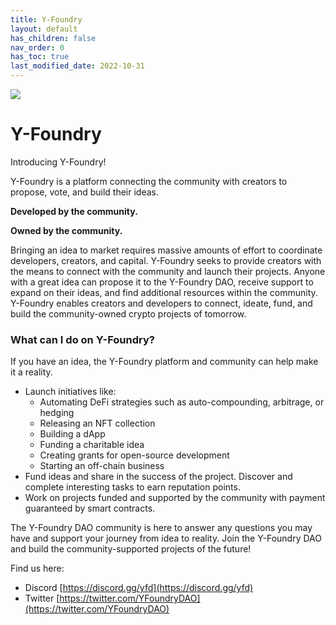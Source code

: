 ```yaml
---
title: Y-Foundry
layout: default
has_children: false
nav_order: 0
has_toc: true
last_modified_date: 2022-10-31
---
```

![](assets/images/banner.gif)

Y-Foundry
=========

Introducing Y-Foundry!

Y-Foundry is a platform connecting the community with creators to propose, vote, and build their ideas.

**Developed by the community.**

**Owned by the community.**

Bringing an idea to market requires massive amounts of effort to coordinate developers, creators, and capital. Y-Foundry seeks to provide creators with the means to connect with the community and launch their projects. Anyone with a great idea can propose it to the Y-Foundry DAO, receive support to expand on their ideas, and find additional resources within the community. Y-Foundry enables creators and developers to connect, ideate, fund, and build the community-owned crypto projects of tomorrow.

### What can I do on Y-Foundry?

If you have an idea, the Y-Foundry platform and community can help make it a reality.

- Launch initiatives like:
    - Automating DeFi strategies such as auto-compounding, arbitrage, or hedging
    - Releasing an NFT collection
    - Building a dApp
    - Funding a charitable idea
    - Creating grants for open-source development
    - Starting an off-chain business
- Fund ideas and share in the success of the project. Discover and complete interesting tasks to earn reputation points.
- Work on projects funded and supported by the community with payment guaranteed by smart contracts.

The Y-Foundry DAO community is here to answer any questions you may have and support your journey from idea to reality. Join the Y-Foundry DAO and build the community-supported projects of the future!

Find us here:
- Discord [https://discord.gg/yfd](https://discord.gg/yfd)
- Twitter [https://twitter.com/YFoundryDAO](https://twitter.com/YFoundryDAO)

